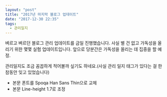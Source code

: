 ```yaml
---
layout: "post"
title: "2017년 마지막 블로그 업데이트"
date: "2017-12-30 22:35"
tags:
  - 관리일지
---
```


벼르고 벼르던 블로그 관리 업데이트를 금일 진행했습니다. 사실 별 건 없고 가독성을 올리기 위한 몇몇 실험 업데이트입니다. 앞으로 당분간은 가독성을 올리는 데 집중을 할 예정.

관리일지도 조금 꼼꼽하게 적어볼까 싶기도 하네요.(사실 관리 일지 태그가 있다는 걸 한참동안 잊고 있었습니다)

- 본문 폰트를 Spoqa Han Sans Thin으로 교체
- 본문 Line-height 1.7로 조정
